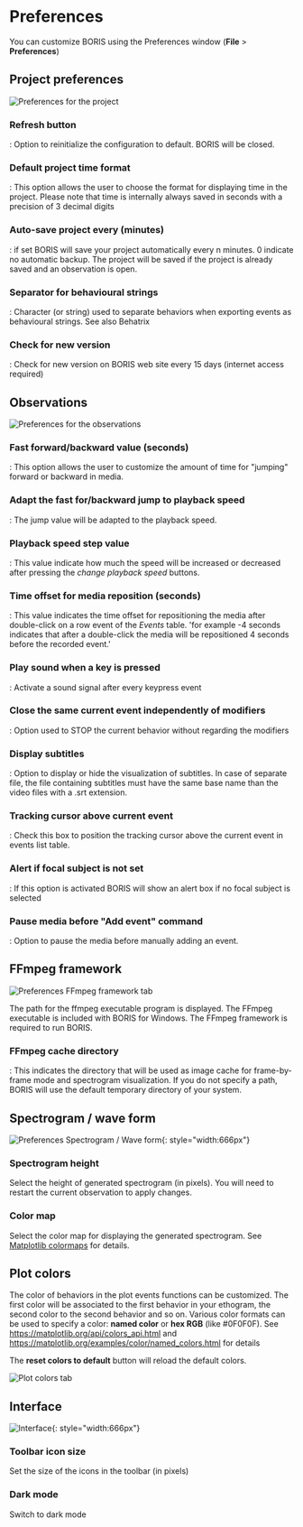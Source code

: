 
# Preferences

You can customize BORIS using the Preferences window (**File** \>
**Preferences**)




## Project preferences

![Preferences for the project](images/preferences_project.png)



### **Refresh** button

:   Option to reinitialize the configuration to default. BORIS will be
    closed.

### **Default project time format**

:   This option allows the user to choose the format for displaying time
    in the project. Please note that time is internally always saved in
    seconds with a precision of 3 decimal digits


### **Auto-save project every (minutes)**

:   if set BORIS will save your project automatically every n minutes. 0
    indicate no automatic backup. The project will be saved if the
    project is already saved and an observation is open.

### **Separator for behavioural strings**

:   Character (or string) used to separate behaviors when exporting
    events as behavioural strings. See also Behatrix


### **Check for new version**

:   Check for new version on BORIS web site every 15 days (internet
    access required)



## Observations


![Preferences for the observations](images/preferences_observations.png)


### **Fast forward/backward value (seconds)**

:   This option allows the user to customize the amount of time for "jumping" forward or backward in media.


### **Adapt the fast for/backward jump to playback speed**

:   The jump value will be adapted to the playback speed.

### **Playback speed step value**

:   This value indicate how much the speed will be increased or
    decreased after pressing the *change playback speed* buttons.



### **Time offset for media reposition (seconds)**

:   This value indicates the time offset for repositioning the media
    after double-click on a row event of the *Events* table. 'for
    example -4 seconds indicates that after a double-click the media
    will be repositioned 4 seconds before the recorded event.'

### **Play sound when a key is pressed**

:   Activate a sound signal after every keypress event



### **Close the same current event independently of modifiers**

:   Option used to STOP the current behavior without regarding the
    modifiers



### **Display subtitles**

:   Option to display or hide the visualization of subtitles. In case of
    separate file, the file containing subtitles must have the same base
    name than the video files with a .srt extension.




### **Tracking cursor above current event**

:   Check this box to position the tracking cursor above the current
    event in events list table.


### **Alert if focal subject is not set**

:   If this option is activated BORIS will show an alert box if no focal
    subject is selected


### **Pause media before "Add event" command**

:   Option to pause the media before manually adding an event.





## FFmpeg framework

![Preferences FFmpeg framework tab](images/preferences_ffmpeg.png)

The path for the ffmpeg executable program is displayed. The FFmpeg
executable is included with BORIS for Windows.
The FFmpeg framework is required to run BORIS.



### **FFmpeg cache directory**

:   This indicates the directory that will be used as image cache for
    frame-by-frame mode and spectrogram visualization. If you do not
    specify a path, BORIS will use the default temporary directory of
    your system.





## Spectrogram / wave form

![Preferences Spectrogram / Wave form](images/preferences_spectro.png){: style="width:666px"}


### Spectrogram height

Select the height of generated spectrogram (in pixels). You will need to
restart the current observation to apply changes.


### Color map

Select the color map for displaying the generated spectrogram. See
[Matplotlib colormaps](http://matplotlib.org/users/colormaps.html) for
details.



## Plot colors 
The color of behaviors in the plot events functions can be customized.
The first color will be associated to the first behavior in your
ethogram, the second color to the second behavior and so on. Various
color formats can be used to specify a color: **named color** or **hex
RGB** (like #0F0F0F). See <https://matplotlib.org/api/colors_api.html>
and <https://matplotlib.org/examples/color/named_colors.html> for
details

The **reset colors to default** button will reload the default colors.

![Plot colors tab](images/preferences_colors.png)




## Interface


![Interface](images/preferences_interface.png){: style="width:666px"}


### Toolbar icon size

Set the size of the icons in the toolbar (in pixels)

### Dark mode

Switch to dark mode



